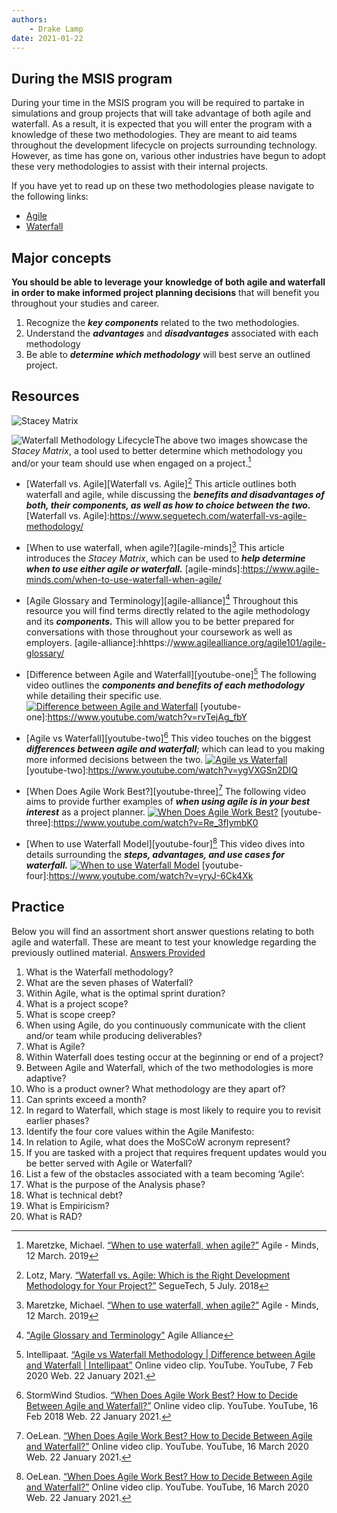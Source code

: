```yaml
---
authors:
    - Drake Lamp
date: 2021-01-22
---
```


## During the MSIS program

During your time in the MSIS program you will be required to partake in simulations and group projects that will take advantage of both agile and waterfall. As a result, it is expected that you will enter the program with a knowledge of these two methodologies. They are meant to aid teams throughout the development lifecycle on projects surrounding technology. However, as time has gone on, various other industries have begun to adopt these very methodologies to assist with their internal projects.

If you have yet to read up on these two methodologies please navigate to the following links:
*  [Agile](agile/)
*  [Waterfall](waterfall/)

## Major concepts

**You should be able to leverage your knowledge of both agile and waterfall in order to make informed project planning decisions** that will benefit you throughout your studies and career.

1. Recognize the _**key components**_ related to the two methodologies.
2. Understand the _**advantages**_ and _**disadvantages**_ associated with each methodology
3. Be able to _**determine which methodology**_ will best serve an outlined project.

## Resources

![Stacey Matrix](/images/stacey_matrix.png "The Official Stacey Matrix")

![Waterfall Methodology Lifecycle](/images/stacey_table.png "Classifying projects with the Stacey Matrix")The above two images showcase the _Stacey Matrix_, a tool used to better determine which methodology you and/or your team should use when engaged on a project.[^citation-one]
[^citation-one]: Maretzke, Michael. [“When to use waterfall, when agile?”](https://www.agile-minds.com/when-to-use-waterfall-when-agile/) Agile -  Minds, 12 March. 2019

*  [Waterfall vs. Agile][Waterfall vs. Agile][^citation-two] This article outlines both waterfall and agile, while discussing the _**benefits and disadvantages of both, their components, as well as how to choice between the two.**_
[Waterfall vs. Agile]:https://www.seguetech.com/waterfall-vs-agile-methodology/
[^citation-two]: Lotz, Mary. [“Waterfall vs. Agile: Which is the Right Development Methodology for Your Project?”](https://www.seguetech.com/waterfall-vs-agile-methodology/) SegueTech, 5 July. 2018

*  [When to use waterfall, when agile?][agile-minds][^citation-three] This article introduces the _Stacey Matrix_, which can be used to _**help determine when to use either agile or waterfall.**_
[agile-minds]:https://www.agile-minds.com/when-to-use-waterfall-when-agile/
[^citation-three]: Maretzke, Michael. [“When to use waterfall, when agile?”](https://www.agile-minds.com/when-to-use-waterfall-when-agile/) Agile -  Minds, 12 March. 2019

*  [Agile Glossary and Terminology][agile-alliance][^citation-four] Throughout this resource you will find terms directly related to the agile methodology and its _**components.**_ This will allow you to be better prepared for conversations with those throughout your coursework as well as employers.
[agile-alliance]:hhttps://www.agilealliance.org/agile101/agile-glossary/
[^citation-four]: ["Agile Glossary and Terminology"](https://www.agilealliance.org/agile101/agile-glossary/) Agile Alliance

*  [Difference between Agile and Waterfall][youtube-one][^citation-five] The following video outlines the _**components and benefits of each methodology**_ while detailing their specific use.
[![Difference between Agile and Waterfall](https://img.youtube.com/vi/aKf0Qkp14qQ/0.jpg)](https://www.youtube.com/watch?v=aKf0Qkp14qQ)
[youtube-one]:https://www.youtube.com/watch?v=rvTejAg_fbY
[^citation-five]: Intellipaat. [“Agile vs Waterfall Methodology | Difference between Agile and Waterfall | Intellipaat”](https://www.youtube.com/watch?v=aKf0Qkp14qQ) Online video clip. YouTube. YouTube, 7 Feb 2020 Web. 22 January 2021.

*  [Agile vs Waterfall][youtube-two][^citation-six] This video touches on the biggest _**differences between agile and waterfall**_; which can lead to you making more informed decisions between the two.
[![Agile vs Waterfall](https://img.youtube.com/vi/ygVXGSn2DIQ/0.jpg)](https://www.youtube.com/watch?v=ygVXGSn2DIQ)
[youtube-two]:https://www.youtube.com/watch?v=ygVXGSn2DIQ
[^citation-six]: StormWind Studios. [“When Does Agile Work Best? How to Decide Between Agile and Waterfall?”](https://www.youtube.com/watch?v=ygVXGSn2DIQ) Online video clip. YouTube. YouTube, 16 Feb 2018 Web. 22 January 2021.

*  [When Does Agile Work Best?][youtube-three][^citation-seven] The following video aims to provide further examples of _**when using agile is in your best interest**_ as a project planner.
[![When Does Agile Work Best?](https://img.youtube.com/vi/Re_3fIymbK0/0.jpg)](https://www.youtube.com/watch?v=Re_3fIymbK0)
[youtube-three]:https://www.youtube.com/watch?v=Re_3fIymbK0
[^citation-seven]: OeLean. [“When Does Agile Work Best? How to Decide Between Agile and Waterfall?”](https://www.youtube.com/watch?v=Re_3fIymbK0) Online video clip. YouTube. YouTube, 16 March 2020 Web. 22 January 2021.

*  [When to use Waterfall Model][youtube-four][^citation-eight] This video dives into details surrounding the _**steps, advantages, and use cases for waterfall.**_
[![When to use Waterfall Model](https://img.youtube.com/vi/yryJ-6Ck4Xk/0.jpg)](https://www.youtube.com/watch?v=yryJ-6Ck4Xk)
[youtube-four]:https://www.youtube.com/watch?v=yryJ-6Ck4Xk
[^citation-eight]: OeLean. [“When Does Agile Work Best? How to Decide Between Agile and Waterfall?”](https://www.youtube.com/watch?v=yryJ-6Ck4Xk) Online video clip. YouTube. YouTube, 16 March 2020 Web. 22 January 2021.

## Practice

Below you will find an assortment short answer questions relating to both agile and waterfall. These are meant to test your knowledge regarding the previously outlined material. [Answers Provided][awf-practice]

1.	What is the Waterfall methodology?
2.	What are the seven phases of Waterfall?
3.	Within Agile, what is the optimal sprint duration?
4.	What is a project scope?
5.	What is scope creep?
6.	When using Agile, do you continuously communicate with the client and/or team while producing deliverables?
7.	What is Agile?
8.	Within Waterfall does testing occur at the beginning or end of a project?
9.	Between Agile and Waterfall, which of the two methodologies is more adaptive?
10.	Who is a product owner? What methodology are they apart of?
11.	Can sprints exceed a month?
12.	In regard to Waterfall, which stage is most likely to require you to revisit earlier phases?
13.	Identify the four core values within the Agile Manifesto:
14.	In relation to Agile, what does the MoSCoW acronym represent?
15.	If you are tasked with a project that requires frequent updates would you be better served with Agile or Waterfall?
16.	List a few of the obstacles associated with a team becoming ‘Agile’:
17.	What is the purpose of the Analysis phase?
18.	What is technical debt?
19.	What is Empiricism?
20.	What is RAD?

[awf-practice]:/images/awf-practice.pdf

